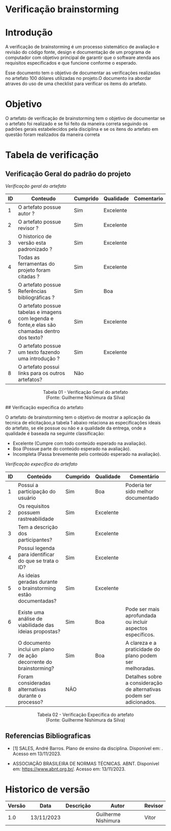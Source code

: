 
# Verificação brainstorming

# Introdução

A verificação de brainstorming é um processo sistemático de avaliação e revisão do código fonte, design e documentação de um programa de computador com objetivo principal de garantir que o software atenda aos requisitos especificados e que funcione conforme o esperado. 

Esse documento tem o objetivo de documentar as verificações realizadas no artefato 100 dólares utilizadas no projeto.O documento ira abordar atraves do uso de uma checklist para verificar os items do artefato.

# Objetivo

O artefato de verificação de brainstorming tem o objetivo de documentar se o artefato foi realizado e se foi feito da maneira correta seguindo os padrões gerais estabelecidos pela disciplina e se os itens do artefato em questão foram realizados da maneira correta

# Tabela de verificação

## Verificação Geral do padrão do projeto
*Verificação geral do artefato*

| ID | Conteudo                                                                                      | Cumprido | Qualidade | Comentario |
|----|-----------------------------------------------------------------------------------------------|----------|-----------|------------|
| 1  | O artefato possue autor ?                                                                     |  Sim        | Excelente |            |
| 2  | O artefato possue revisor ?                                                                   |  Sim          | Excelente |            |
| 3  | O historico de versão esta padronizado ?                                                      |   Sim         | Excelente |            |
| 4  | Todas as ferramentas do projeto foram citadas ?                                               |   Sim         | Excelente |            |
| 5  | O artefato possue Referências bibliográficas ?                                                |   Sim         | Boa       |            |
| 6  | O artefato possue tabelas e imagens com legenda e fonte,e elas são chamadas dentro dos texto? |   Sim         | Excelente |            |
| 7  | O artefato possue um texto fazendo uma introdução ?                                           |    Sim        | Excelente |            |
| 8  | O artefato possui links para os outros artefatos?                                             |   Não     |  |            |Não realizado|

<p align="center">
Tabela 01 - Verificação Geral do artefato<br>
(Fonte: Guilherme Nishimura da Silva)
</p>
## Verificação expecifica do artefato

O artefato de brainstorming tem o objetivo de mostrar a aplicação da tecnica de elicitaçãoo,a tabela 1 abaixo relaciona as especificações ideais do artefato, se ele possue ou não e a qualidade da entrega, onde a qualidade é baseada na seguinte classificação:

- Excelente (Cumpre com todo conteúdo esperado na avaliação).
- Boa (Possue parte do conteúdo esperado na avaliação).
- Incompleta (Passa brevemente pelo conteúdo esperado na avaliação).

*Verificação expecifica do artefato*

| ID  | Conteúdo                                                      | Cumprido | Qualidade | Comentário                                 |
|-----|---------------------------------------------------------------|----------|-----------|--------------------------------------------|
| 1   | Possui a participação do usuário                               | Sim      | Boa       | Poderia ter sido melhor documentado       |
| 2   | Os requisitos possuem rastreabilidade                         | Sim      | Excelente |                                            |
| 3   | Tem a descrição dos participantes?                            | Sim      | Excelente |                                            |
| 4   | Possui legenda para identificar do que se trata o ID?         | Sim      | Excelente |                                            |
| 5   | As ideias geradas durante o brainstorming estão documentadas? | Sim      |Excelente     |  |
| 6   | Existe uma análise de viabilidade das ideias propostas?        | Sim      | Boa       | Pode ser mais aprofundada ou incluir aspectos específicos.     |
| 7   | O documento inclui um plano de ação decorrente do brainstorming? | Sim    | Boa       | A clareza e a praticidade do plano podem ser melhoradas.      |
| 8   | Foram consideradas alternativas durante o processo?            | NÃO     |      | Detalhes sobre a consideração de alternativas podem ser adicionados. |


<p align="center">
Tabela 02 - Verificação Expecifica do artefato<br>
(Fonte: Guilherme Nishimura da Silva)
</p>

## Referencias Bibliograficas

- [1] SALES, André Barros. Plano de ensino da disciplina. Disponível em: . Acesso em 13/11/2023.

- ASSOCIAÇÃO BRASILEIRA DE NORMAS TÉCNICAS. ABNT. Disponível em: https://www.abnt.org.br/. Acesso em: 13/11/2023.

# Historico de versão

| Versão | Data       | Descrição | Autor               | Revisor |
|--------|------------|-----------|---------------------|---------|
| 1.0    | 13/11/2023 |           | Guilherme Nishimura|      Vitor   |
